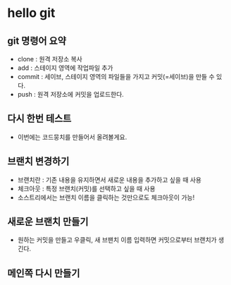 # hello git

## git 명령어 요약

- clone : 원격 저장소 복사
- add : 스테이지 영역에 작업파일 추가
- commit : 세이브, 스테이지 영역의 파일들을 가지고 커밋(=세이브)을 만들 수 있다.
- push : 원격 저장소에 커밋을 업로드한다.

## 다시 한번 테스트

- 이번에는 코드뭉치를 만들어서 올려볼게요.

## 브랜치 변경하기

- 브랜치란 : 기존 내용을 유지하면서 새로운 내용을 추가하고 싶을 때 사용
- 체크아웃 : 특정 브랜치(커밋)를 선택하고 싶을 때 사용
- 소스트리에서는 브랜치 이름을 클릭하는 것만으로도 체크아웃이 가능!

## 새로운 브랜치 만들기
- 원하는 커밋을 만들고 우클릭, 새 브팬치 이름 입력하면 커밋으로부터 브랜치가 생긴다.

## 메인쪽 다시 만들기